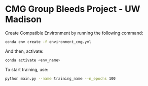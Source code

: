# CMG Group Bleeds Project - UW Madison

Create Compatible Environment by running the following command:

```bash
conda env create -f environment_cmg.yml
```
And then, activate:
```bash
conda activate <env_name>
```
To start training, use:
```bash
python main.py --name training_name --n_epochs 100
```


